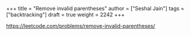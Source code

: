 +++
title = "Remove invalid parentheses"
author = ["Seshal Jain"]
tags = ["backtracking"]
draft = true
weight = 2242
+++

<https://leetcode.com/problems/remove-invalid-parentheses/>
